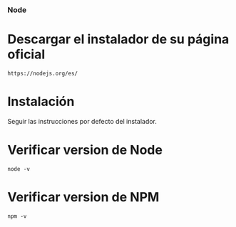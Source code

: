 ### Node 
# Descargar el instalador de su página oficial
```
https://nodejs.org/es/
```
# Instalación
Seguir las instrucciones por defecto del instalador.

# Verificar version de Node
```
node -v
```
# Verificar version de NPM
```
npm -v
```